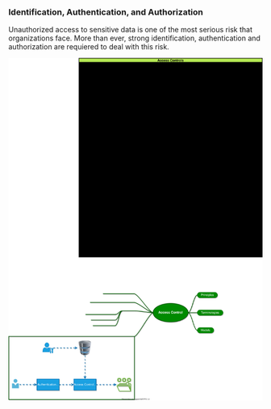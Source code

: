 ### Identification, Authentication, and Authorization


Unauthorized access to sensitive data is one of the most serious risk that organizations face. More than ever, strong identification, authentication and authorization are requiered to deal with this risk.


![Image](./Identification,%20Authentication,%20and%20Authorization.drawio.svg)